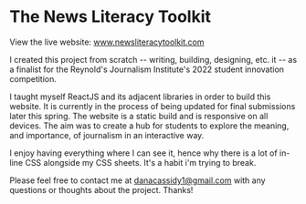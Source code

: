 # The News Literacy Toolkit
View the live website:
www.newsliteracytoolkit.com

I created this project from scratch -- writing, building, designing, etc. it -- as a finalist for the Reynold's Journalism Institute's 2022 student innovation competition. 

I taught myself ReactJS and its adjacent libraries in order to build this website. It is currently in the process of being updated for final submissions later this spring. The website is a static build and is responsive on all devices. The aim was to create a hub for students to explore the meaning, and importance, of journalism in an interactive way.

I enjoy having everything where I can see it, hence why there is a lot of in-line CSS alongside my CSS sheets. It's a habit i'm trying to break.

Please feel free to contact me at danacassidy1@gmail.com with any questions or thoughts about the project. Thanks!
